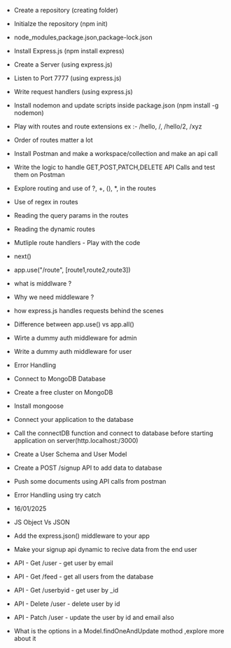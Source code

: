 - Create a repository (creating folder)
- Initialze the repository (npm init)
- node_modules,package.json,package-lock.json
- Install Express.js (npm install express)
- Create a Server (using express.js)
- Listen to Port 7777 (using express.js)
- Write request handlers (using express.js)
- Install nodemon  and update scripts inside package.json (npm install -g nodemon)
- Play with routes and route extensions ex :- /hello, /, /hello/2, /xyz
- Order of routes matter a lot 
- Install Postman and make a workspace/collection and make an api call 
- Write the logic to handle GET,POST,PATCH,DELETE API Calls and test them on Postman
- Explore routing and use of ?, +, (), *, in the routes
- Use of regex in routes
- Reading the query params in the routes
- Reading the dynamic routes
- Mutliple route handlers - Play with the code 
- next()
- app.use("/route", [route1,route2,route3])
- what is middlware ?
- Why we need middleware ?
- how express.js handles requests behind the scenes
-  Difference between app.use() vs app.all()
- Wirte a dummy auth middleware for admin
- Write a dummy auth middleware for user
- Error Handling

- Connect to MongoDB Database
- Create a free cluster on MongoDB
- Install mongoose 
- Connect your application  to the database
- Call the connectDB function and connect to database before starting application on server(http.localhost:/3000)
- Create a User Schema and User Model
- Create a POST /signup API to add data to database
- Push  some documents using API calls from postman
- Error Handling using try catch

- 16/01/2025

- JS Object Vs JSON
- Add the express.json() middleware to your app
- Make your signup api dynamic to recive data from the end user
- API - Get /user - get user by email
- API - Get /feed - get all users from the database
- API - Get /userbyid - get user by _id
- API - Delete /user - delete user by id
- API - Patch /user - update the user by id and email also
- What is the options in a Model.findOneAndUpdate mothod ,explore more about it
